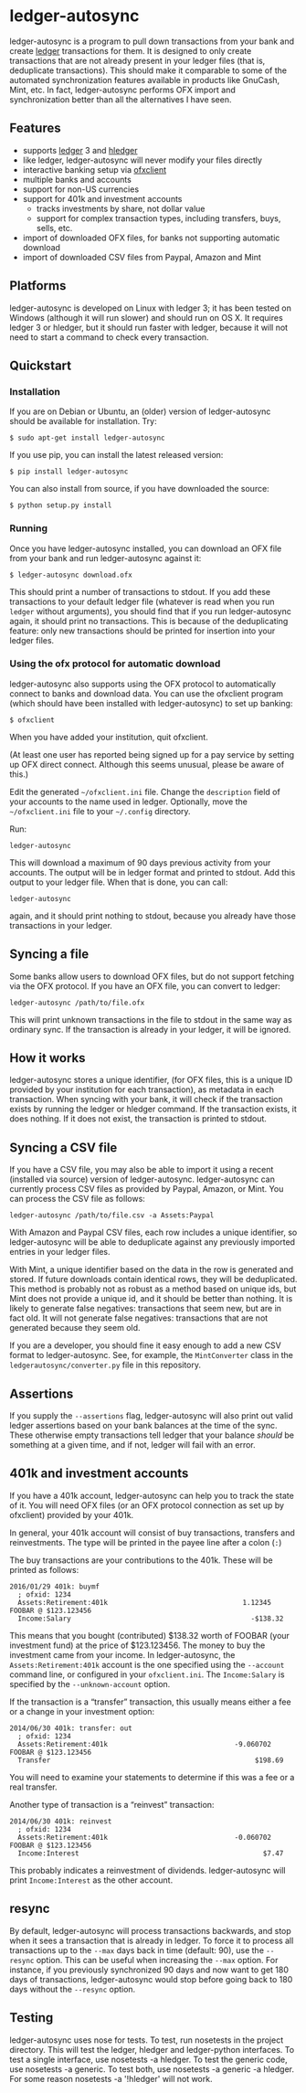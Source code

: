 # ledger-autosync

ledger-autosync is a program to pull down transactions from your bank and create
[ledger](http://ledger-cli.org/) transactions for them. It is designed to only
create transactions that are not already present in your ledger files (that is,
deduplicate transactions). This should make it comparable to some of the
automated synchronization features available in products like GnuCash, Mint,
etc. In fact, ledger-autosync performs OFX import and synchronization better
than all the alternatives I have seen.

## Features

-   supports [ledger](http://ledger-cli.org/) 3 and
    [hledger](http://hledger.org/)
-   like ledger, ledger-autosync will never modify your files directly
-   interactive banking setup via
    [ofxclient](https://github.com/captin411/ofxclient)
-   multiple banks and accounts
-   support for non-US currencies
-   support for 401k and investment accounts
    -   tracks investments by share, not dollar value
    -   support for complex transaction types, including transfers, buys, sells,
        etc.
-   import of downloaded OFX files, for banks not supporting automatic
    download
-   import of downloaded CSV files from Paypal, Amazon and Mint

## Platforms

ledger-autosync is developed on Linux with ledger 3; it has been tested
on Windows (although it will run slower) and should run on OS X. It
requires ledger 3 or hledger, but it should run faster with ledger,
because it will not need to start a command to check every transaction.

## Quickstart

### Installation

If you are on Debian or Ubuntu, an (older) version of ledger-autosync should be
available for installation. Try:

    $ sudo apt-get install ledger-autosync

If you use pip, you can install the latest released version:

    $ pip install ledger-autosync

You can also install from source, if you have downloaded the source:

    $ python setup.py install

### Running

Once you have ledger-autosync installed, you can download an OFX file from your
bank and run ledger-autosync against it:

    $ ledger-autosync download.ofx

This should print a number of transactions to stdout. If you add these
transactions to your default ledger file (whatever is read when you run `ledger`
without arguments), you should find that if you run ledger-autosync again, it
should print no transactions. This is because of the deduplicating feature: only
new transactions should be printed for insertion into your ledger files.

### Using the ofx protocol for automatic download

ledger-autosync also supports using the OFX protocol to automatically connect to
banks and download data. You can use the ofxclient program (which should have
been installed with ledger-autosync) to set up banking:

    $ ofxclient

When you have added your institution, quit ofxclient.

(At least one user has reported being signed up for a pay service by
setting up OFX direct connect. Although this seems unusual, please be
aware of this.)

Edit the generated `~/ofxclient.ini` file. Change the `description`
field of your accounts to the name used in ledger. Optionally, move the
`~/ofxclient.ini` file to your `~/.config` directory.

Run:

    ledger-autosync

This will download a maximum of 90 days previous activity from your
accounts. The output will be in ledger format and printed to stdout. Add
this output to your ledger file. When that is done, you can call:

    ledger-autosync

again, and it should print nothing to stdout, because you already have
those transactions in your ledger.

## Syncing a file

Some banks allow users to download OFX files, but do not support
fetching via the OFX protocol. If you have an OFX file, you can convert
to ledger:

    ledger-autosync /path/to/file.ofx

This will print unknown transactions in the file to stdout in the same
way as ordinary sync. If the transaction is already in your ledger, it
will be ignored.

## How it works

ledger-autosync stores a unique identifier, (for OFX files, this is a unique ID
provided by your institution for each transaction), as metadata in each
transaction. When syncing with your bank, it will check if the transaction
exists by running the ledger or hledger command. If the transaction exists, it
does nothing. If it does not exist, the transaction is printed to stdout.

## Syncing a CSV file

If you have a CSV file, you may also be able to import it using a recent
(installed via source) version of ledger-autosync. ledger-autosync can currently
process CSV files as provided by Paypal, Amazon, or Mint. You can process the
CSV file as follows:

    ledger-autosync /path/to/file.csv -a Assets:Paypal

With Amazon and Paypal CSV files, each row includes a unique identifier, so
ledger-autosync will be able to deduplicate against any previously imported
entries in your ledger files.

With Mint, a unique identifier based on the data in the row is generated and
stored. If future downloads contain identical rows, they will be deduplicated.
This method is probably not as robust as a method based on unique ids, but Mint
does not provide a unique id, and it should be better than nothing. It is likely
to generate false negatives: transactions that seem new, but are in fact old. It
will not generate false negatives: transactions that are not generated because
they seem old.

If you are a developer, you should fine it easy enough to add a new CSV format
to ledger-autosync. See, for example, the `MintConverter` class in the
`ledgerautosync/converter.py` file in this repository.

## Assertions

If you supply the `--assertions` flag, ledger-autosync will also print
out valid ledger assertions based on your bank balances at the time of
the sync. These otherwise empty transactions tell ledger that your
balance *should* be something at a given time, and if not, ledger will
fail with an error.

## 401k and investment accounts

If you have a 401k account, ledger-autosync can help you to track the state of
it. You will need OFX files (or an OFX protocol connection as set up by
ofxclient) provided by your 401k.

In general, your 401k account will consist of buy transactions, transfers and
reinvestments. The type will be printed in the payee line after a colon (`:`)

The buy transactions are your contributions to the 401k. These will be printed
as follows:

```
2016/01/29 401k: buymf
  ; ofxid: 1234
  Assets:Retirement:401k                                 1.12345 FOOBAR @ $123.123456
  Income:Salary                                            -$138.32
```

This means that you bought (contributed) $138.32 worth of FOOBAR (your
investment fund) at the price of $123.123456. The money to buy the investment
came from your income. In ledger-autosync, the `Assets:Retirement:401k` account
is the one specified using the `--account` command line, or configured in your
`ofxclient.ini`. The `Income:Salary` is specified by the `--unknown-account`
option.

If the transaction is a “transfer” transaction, this usually means either a fee
or a change in your investment option:

```
2014/06/30 401k: transfer: out
  ; ofxid: 1234
  Assets:Retirement:401k                               -9.060702 FOOBAR @ $123.123456
  Transfer                                                  $198.69
```

You will need to examine your statements to determine if this was a fee or a
real transfer.

Another type of transaction is a “reinvest” transaction:

```
2014/06/30 401k: reinvest
  ; ofxid: 1234
  Assets:Retirement:401k                               -0.060702 FOOBAR @ $123.123456
  Income:Interest                                             $7.47
```

This probably indicates a reinvestment of dividends. ledger-autosync will print
`Income:Interest` as the other account.

## resync

By default, ledger-autosync will process transactions backwards, and
stop when it sees a transaction that is already in ledger. To force it
to process all transactions up to the `--max` days back in time
(default: 90), use the `--resync` option. This can be useful when
increasing the `--max` option. For instance, if you previously
synchronized 90 days and now want to get 180 days of transactions,
ledger-autosync would stop before going back to 180 days without the
`--resync` option.

## Testing

ledger-autosync uses nose for tests. To test, run nosetests in the
project directory. This will test the ledger, hledger and ledger-python
interfaces. To test a single interface, use nosetests -a
hledger. To test the generic code, use nosetests -a generic. To test
both, use nosetests -a generic -a hledger. For some reason
nosetests -a '!hledger' will not work.
